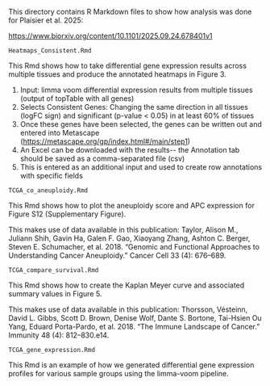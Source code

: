 This directory contains R Markdown files to show how analysis was done for Plaisier et al. 2025: 

https://www.biorxiv.org/content/10.1101/2025.09.24.678401v1



```Heatmaps_Consistent.Rmd```

This Rmd shows how to take differential gene expression results across multiple tissues and produce the annotated heatmaps in Figure 3.
1. Input: limma voom differential expression results from multiple tissues (output of topTable with all genes)
2. Selects Consistent Genes: Changing the same direction in all tissues (logFC sign) and significant (p-value < 0.05) in at least 60% of tissues  
3. Once these genes have been selected, the genes can be written out and entered into Metascape (https://metascape.org/gp/index.html#/main/step1)
4.  An Excel can be downloaded with the results-- the Annotation tab should be saved as a comma-separated file (csv)
5.  This is entered as an additional input and used to create row annotations with specific fields


```TCGA_co_aneuploidy.Rmd```

This Rmd shows how to plot the aneuploidy score and APC expression for Figure S12 (Supplementary Figure).

This makes use of data available in this publication: Taylor, Alison M., Juliann Shih, Gavin Ha, Galen F. Gao, Xiaoyang Zhang, Ashton C. Berger, Steven E. Schumacher, et al. 2018. “Genomic and Functional Approaches to Understanding Cancer Aneuploidy.” Cancer Cell 33 (4): 676–689.


```TCGA_compare_survival.Rmd```

This Rmd shows how to create the Kaplan Meyer curve and associated summary values in Figure 5.  

This makes use of data available in this publication: Thorsson, Vésteinn, David L. Gibbs, Scott D. Brown, Denise Wolf, Dante S. Bortone, Tai-Hsien Ou Yang, Eduard Porta-Pardo, et al. 2018. “The Immune Landscape of Cancer.” Immunity 48 (4): 812–830.e14.


```TCGA_gene_expression.Rmd```

This Rmd is an example of how we generated differential gene expression profiles for various sample groups using the limma-voom pipeline.
